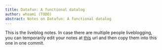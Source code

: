 ```yaml
---
title: Datafun: A functional datalog
author: whoami (TODO)
abstract: Notes on Datafun: A functional datalog
---
```


This is the liveblog notes.  In case there are multiple
people liveblogging, you can temporarily edit your notes
at [this](datafun--a-functiona/template.md) url and then copy them into this one in one
commit.

